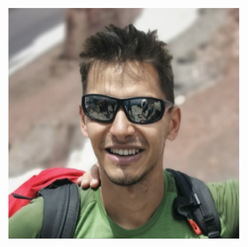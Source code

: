 ![Image of DevThomas](https://github.com/Fremen1990/Fremen1990/blob/main/main/github%20profile%20photo.png)
